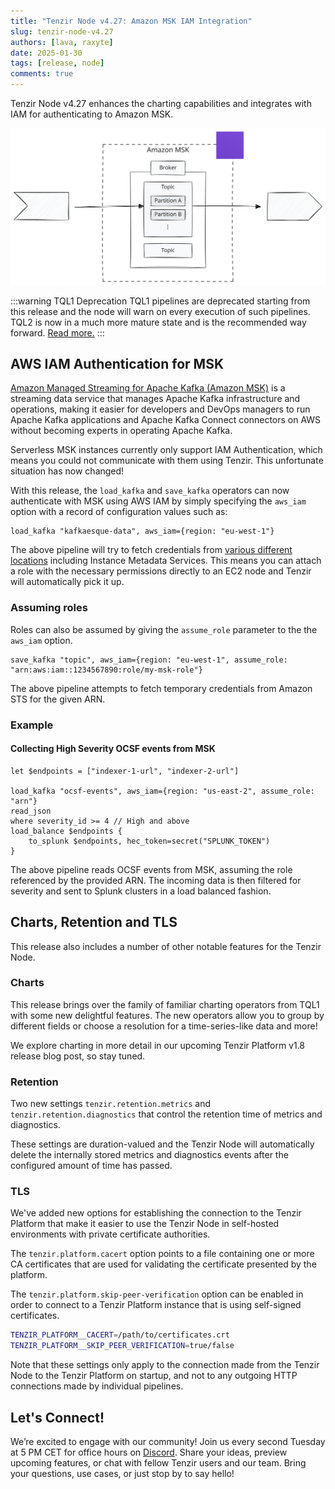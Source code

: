 ```yaml
---
title: "Tenzir Node v4.27: Amazon MSK IAM Integration"
slug: tenzir-node-v4.27
authors: [lava, raxyte]
date: 2025-01-30
tags: [release, node]
comments: true
---
```


Tenzir Node v4.27 enhances the charting capabilities and integrates with IAM for
authenticating to Amazon MSK.

![Tenzir Node v4.27](tenzir-node-v4.27.excalidraw.svg)

[github-release]: https://github.com/tenzir/tenzir/releases/tag/v4.27.0

<!-- truncate -->

:::warning TQL1 Deprecation
TQL1 pipelines are deprecated starting from this release and the node will warn
on every execution of such pipelines. TQL2 is now in a much more mature state
and is the recommended way forward. [Read
more.](https://docs.tenzir.com/tql2-migration)
:::

## AWS IAM Authentication for MSK

[Amazon Managed Streaming for Apache Kafka (Amazon
MSK)](https://aws.amazon.com/msk/) is a streaming data service that manages
Apache Kafka infrastructure and operations, making it easier for developers and
DevOps managers to run Apache Kafka applications and Apache Kafka Connect
connectors on AWS without becoming experts in operating Apache Kafka.

Serverless MSK instances currently only support IAM Authentication, which means
you could not communicate with them using Tenzir. This unfortunate situation has
now changed!

With this release, the `load_kafka` and `save_kafka` operators can now
authenticate with MSK using AWS IAM by simply specifying the `aws_iam`
option with a record of configuration values such as:

```tql
load_kafka "kafkaesque-data", aws_iam={region: "eu-west-1"}
```

The above pipeline will try to fetch credentials from [various different
locations](/next/tql2/operators/load_kafka#aws_iam--record-optional) including
Instance Metadata Services. This means you can attach a role with the necessary
permissions directly to an EC2 node and Tenzir will automatically pick it up.

### Assuming roles

Roles can also be assumed by giving the `assume_role` parameter to the the `aws_iam` option.

```tql
save_kafka "topic", aws_iam={region: "eu-west-1", assume_role: "arn:aws:iam::1234567890:role/my-msk-role"}
```

The above pipeline attempts to fetch temporary credentials from Amazon STS for
the given ARN.

### Example

#### Collecting High Severity OCSF events from MSK

```tql
let $endpoints = ["indexer-1-url", "indexer-2-url"]

load_kafka "ocsf-events", aws_iam={region: "us-east-2", assume_role: "arn"}
read_json
where severity_id >= 4 // High and above
load_balance $endpoints {
    to_splunk $endpoints, hec_token=secret("SPLUNK_TOKEN")
}
```

The above pipeline reads OCSF events from MSK, assuming the role referenced by
the provided ARN. The incoming data is then filtered for severity and sent to
Splunk clusters in a load balanced fashion.

## Charts, Retention and TLS

This release also includes a number of other notable features for the Tenzir Node.

### Charts

This release brings over the family of familiar charting operators from TQL1
with some new delightful features. The new operators allow you to group by
different fields or choose a resolution for a time-series-like data and more!

We explore charting in more detail in our upcoming Tenzir Platform v1.8
release blog post, so stay tuned.

### Retention

Two new settings `tenzir.retention.metrics` and `tenzir.retention.diagnostics` that
control the retention time of metrics and diagnostics.

These settings are duration-valued and the Tenzir Node will automatically delete
the internally stored metrics and diagnostics events after the configured amount
of time has passed.

### TLS

We've added new options for establishing the connection to the Tenzir Platform
that make it easier to use the Tenzir Node in self-hosted environments with
private certificate authorities.

The `tenzir.platform.cacert` option points to a file containing one or more
CA certificates that are used for validating the certificate presented by
the platform.

The `tenzir.platform.skip-peer-verification` option can be enabled in order to
connect to a Tenzir Platform instance that is using self-signed certificates.

```sh
TENZIR_PLATFORM__CACERT=/path/to/certificates.crt
TENZIR_PLATFORM__SKIP_PEER_VERIFICATION=true/false
```

Note that these settings only apply to the connection made from
the Tenzir Node to the Tenzir Platform on startup, and not to
any outgoing HTTP connections made by individual pipelines.

## Let's Connect!

We’re excited to engage with our community!
Join us every second Tuesday at 5 PM CET for office hours on [Discord][discord].
Share your ideas, preview upcoming features, or chat with fellow Tenzir users
and our team. Bring your questions, use cases, or just stop by to say hello!

[discord]: /discord
[changelog]: /changelog#v4270
